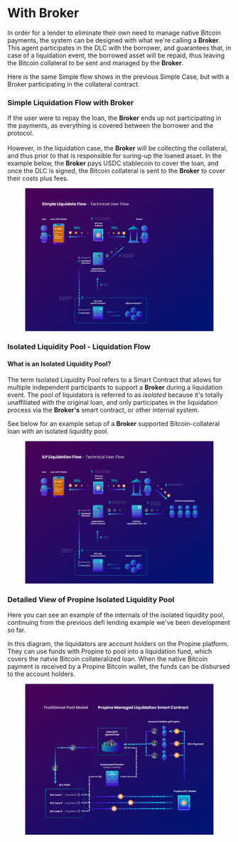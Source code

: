 # With Broker

In order for a lender to eliminate their own need to manage native Bitcoin payments, the system can be designed with what we're calling a **Broker**. This agent participates in the DLC with the borrower, and guarantees that, in case of a liquidation event, the borrowed asset will be repaid, thus leaving the Bitcoin collateral to be sent and managed by the **Broker**.

Here is the same Simple flow shows in the previous Simple Case, but with a Broker participating in the collateral contract.

### Simple Liquidation Flow with Broker

If the user were to repay the loan, the **Broker** ends up not participating in the payments, as everything is covered between the borrower and the protocol.\
\
However, in the liquidation case, the **Broker** will be collecting the collateral, and thus prior to that is responsible for suring-up the loaned asset. In the example below, the **Broker** pays USDC stablecoin to cover the loan, and once the DLC is signed, the Bitcoin collateral is sent to the **Broker** to cover their costs plus fees.

<figure><img src="../../.gitbook/assets/DLC.Link_SimpleLiquidationFlow.png" alt=""><figcaption></figcaption></figure>

### Isolated Liquidity Pool - Liquidation Flow

#### What is an Isolated Liquidity Pool?

The term Isolated Liquidity Pool refers to a Smart Contract that allows for multiple independent participants to support a **Broker** during a liquidation event. The pool of liquidators is referred to as _isolated_ because it's totally unaffiliated with the original loan, and only participates in the liquidation process via the **Broker's** smart contract, or other internal system.

See below for an example setup of a **Broker** supported Bitcoin-collateral loan with an isolated liquidity pool.

<figure><img src="../../.gitbook/assets/DLC.Link_IPLLiquidationFlow.png" alt=""><figcaption></figcaption></figure>

### Detailed View of Propine Isolated Liquidity Pool

Here you can see an example of the internals of the isolated liquidity pool, continuing from the previous defi lending example we've been development so far.

In this diagram, the liquidators are account holders on the Propine platform. They can use funds with Propine to pool into a liquidation fund, which covers the natvie Bitcoin collateralized loan. When the native Bitcoin payment is received by a Propine Bitcoin wallet, the funds can be disbursed to the account holders.

<figure><img src="../../.gitbook/assets/DLC.Link_PropineManagedLiquidation.png" alt=""><figcaption></figcaption></figure>
